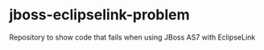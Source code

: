 jboss-eclipselink-problem
=========================

Repository to show code that fails when using JBoss AS7 with EclipseLink